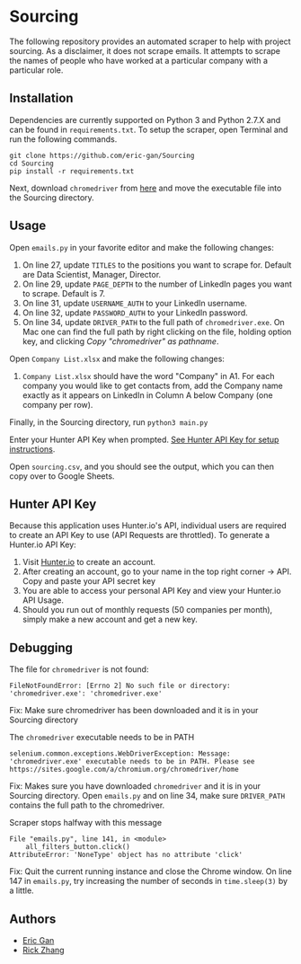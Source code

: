 # Sourcing
The following repository provides an automated scraper to help with project sourcing. As a disclaimer, it does not scrape emails. It attempts to scrape the names of people who have worked at a particular company with a particular role.

## Installation
Dependencies are currently supported on Python 3 and Python 2.7.X and can be found in `requirements.txt`.
To setup the scraper, open Terminal and run the following commands.
```
git clone https://github.com/eric-gan/Sourcing
cd Sourcing
pip install -r requirements.txt
```

Next, download `chromedriver` from [here](https://chromedriver.storage.googleapis.com/index.html?path=79.0.3945.36/) and move the executable file into the Sourcing directory.

## Usage
Open `emails.py` in your favorite editor and make the following changes:
1. On line 27, update `TITLES` to the positions you want to scrape for. Default are Data Scientist, Manager, Director.
2. On line 29, update `PAGE_DEPTH` to the number of LinkedIn pages you want to scrape. Default is 7.
3. On line 31, update `USERNAME_AUTH` to your LinkedIn username.
4. On line 32, update `PASSWORD_AUTH` to your LinkedIn password.
5. On line 34, update `DRIVER_PATH` to the full path of `chromedriver.exe`. On Mac one can find the full path by right clicking on the file, holding option key, and clicking *Copy "chromedriver" as pathname*.

Open `Company List.xlsx` and make the following changes:
1. `Company List.xlsx` should have the word "Company" in A1. For each company you would like to get contacts from, add the Company name exactly as it appears on LinkedIn in Column A below Company (one company per row).

Finally, in the Sourcing directory, run `python3 main.py`

Enter your Hunter API Key when prompted. [See Hunter API Key for setup instructions](##hunter-api-key).

Open `sourcing.csv`, and you should see the output, which you can then copy over to Google Sheets.

## Hunter API Key
Because this application uses Hunter.io's API, individual users are required to create an API Key to use (API Requests are throttled). To generate a Hunter.io API Key:
1. Visit [Hunter.io](https://hunter.io) to create an account. 
2. After creating an account, go to your name in the top right corner -> API. Copy and paste your API secret key
3. You are able to access your personal API Key and view your Hunter.io API Usage.
4. Should you run out of monthly requests (50 companies per month), simply make a new account and get a new key.

## Debugging
The file for `chromedriver` is not found:

```
FileNotFoundError: [Errno 2] No such file or directory: 'chromedriver.exe': 'chromedriver.exe'
```

Fix: Make sure chromedriver has been downloaded and it is in your Sourcing directory

The `chromedriver` executable needs to be in PATH
```
selenium.common.exceptions.WebDriverException: Message: 'chromedriver.exe' executable needs to be in PATH. Please see https://sites.google.com/a/chromium.org/chromedriver/home
```

Fix: Makes sure you have downloaded `chromedriver` and it is in your Sourcing directory. Open `emails.py` and on line 34, make sure `DRIVER_PATH` contains the full path to the chromedriver.


Scraper stops halfway with this message
```
File "emails.py", line 141, in <module>
    all_filters_button.click()
AttributeError: 'NoneType' object has no attribute 'click'
```
Fix: Quit the current running instance and close the Chrome window. On line 147 in `emails.py`, try increasing the number of seconds in `time.sleep(3)` by a little.

## Authors
* [Eric Gan](https://github.com/eric-gan)
* [Rick Zhang](https://github.com/wsxdrorange)
